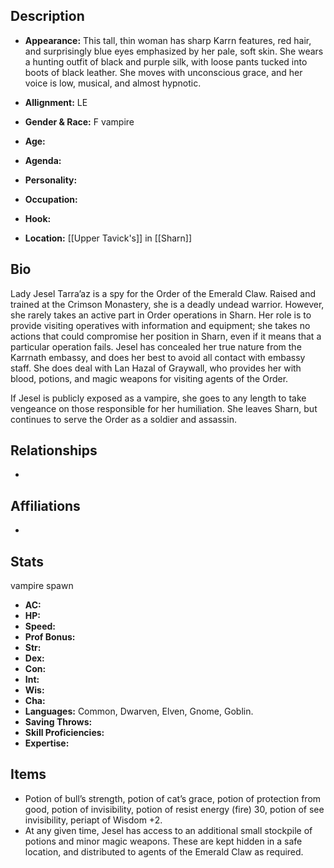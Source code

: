 ## Description
- **Appearance:** This tall, thin woman has sharp Karrn features, red hair, and surprisingly blue eyes emphasized by her pale, soft skin. She wears a hunting outfit of black and purple silk, with loose pants tucked into boots of black leather. She moves with unconscious grace, and her voice is low, musical, and almost hypnotic.

- **Allignment:** LE

- **Gender & Race:** F vampire

- **Age:** 

- **Agenda:** 

- **Personality:** 

- **Occupation:** 

- **Hook:** 

- **Location:** [[Upper Tavick's]] in [[Sharn]]

## Bio
Lady Jesel Tarra’az is a spy for the Order of the Emerald Claw. Raised and trained at the Crimson Monastery, she is a deadly undead warrior. However, she rarely takes an active part in Order operations in Sharn. Her role is to provide visiting operatives with information and equipment; she takes no actions that could compromise her position in Sharn, even if it means that a particular operation fails. Jesel has concealed her true nature from the Karrnath embassy, and does her best to avoid all contact with embassy staff. She does deal with Lan Hazal of Graywall, who provides her with blood, potions, and magic weapons for visiting agents of the Order.

If Jesel is publicly exposed as a vampire, she goes to any length to take vengeance on those responsible for her humiliation. She leaves Sharn, but continues to serve the Order as a soldier and assassin.

## Relationships
- 

## Affiliations
- 

## Stats
vampire spawn
- **AC:** 
- **HP:** 
- **Speed:** 
- **Prof Bonus:** 
- **Str:** 
- **Dex:** 
- **Con:** 
- **Int:** 
- **Wis:** 
- **Cha:** 
- **Languages:** Common, Dwarven, Elven, Gnome, Goblin.
- **Saving Throws:** 
- **Skill Proficiencies:** 
- **Expertise:** 


## Items
- Potion of bull’s strength, potion of cat’s grace, potion of protection from good, potion of invisibility, potion of resist energy (fire) 30, potion of see invisibility, periapt of Wisdom +2.
- At any given time, Jesel has access to an additional small stockpile of potions and minor magic weapons. These are kept hidden in a safe location, and distributed to agents of the Emerald Claw as required.
